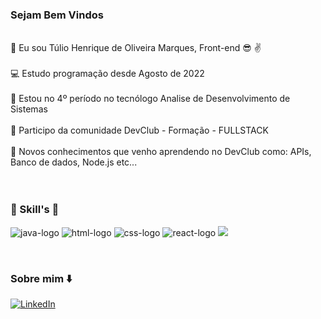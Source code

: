 ### Sejam Bem Vindos 

<br> :pushpin: Eu sou Túlio Henrique de Oliveira Marques, Front-end :sunglasses: :v: </br>
<br> :computer: Estudo programação desde Agosto de 2022 </br>
<br>  :telescope: Estou no 4º período no tecnólogo Analise de Desenvolvimento de Sistemas</br>
<br> :rocket: Participo da comunidade  DevClub - Formação - FULLSTACK</br>
<br> :rocket: Novos conhecimentos que venho aprendendo no  DevClub como: APIs, Banco de dados, Node.js etc... </br>
<br> 
<br> 

  ###  :rocket: Skill's :rocket:

   
<img src="https://img.shields.io/badge/JavaScript-F7DF1E?style=for-the-badge&logo=javascript&logoColor=black" alt="java-logo"/>  <img src="https://img.shields.io/badge/HTML5-E34F26?style=for-the-badge&logo=html5&logoColor=white" alt="html-logo" /> <img src="https://img.shields.io/badge/CSS3-1572B6?style=for-the-badge&logo=css3&logoColor=white" alt="css-logo" /> <img src="https://img.shields.io/badge/react%20os-0088CC?style=for-the-badge&logo=reactos&logoColor=white" alt="react-logo"/> <img src="https://img.shields.io/badge/Node.js-43853D?style=for-the-badge&logo=node.js&logoColor=white">



<br>

### Sobre mim :arrow_down:




 [![LinkedIn](https://img.shields.io/badge/LinkedIn-0077B5?style=for-the-badge&logo=linkedin&logoColor=white)](https://www.linkedin.com/in/t%C3%BAlio-oliveira-56b227278/)




